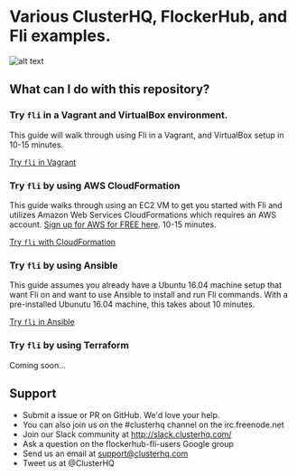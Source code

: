 # Various ClusterHQ, FlockerHub, and Fli examples.

![alt text](https://clusterhq.com/assets/images/blog/flockerhub-fli.png "Fli and FlockerHub")

## What can I do with this repository?

### Try `fli` in a Vagrant and VirtualBox environment.

This guide will walk through using Fli in a Vagrant, and VirtualBox setup in 10-15 minutes.

[Try `fli` in Vagrant](fli-vagrant/)

### Try `fli` by using AWS CloudFormation

This guide walks through using an EC2 VM to get you started with Fli and utilizes Amazon Web Services CloudFormations which requires an AWS account. [Sign up for AWS for FREE here](https://aws.amazon.com/free/). 10-15 minutes.

[Try `fli` with CloudFormation ](fli-cloudformation/)

### Try `fli` by using Ansible

This guide assumes you already have a Ubuntu 16.04 machine setup that want Fli on and want to use Ansible to install and run Fli commands. With a pre-installed Ubunutu 16.04 machine, this takes about 10 minutes.

[Try `fli` in Ansible](fli-ansible/)

### Try `fli` by using Terraform

Coming soon...

## Support

- Submit a issue or PR on GitHub. We'd love your help.
- You can also join us on the #clusterhq channel on the irc.freenode.net
- Join our Slack community at http://slack.clusterhq.com/
- Ask a question on the flockerhub-fli-users Google group
- Send us an email at support@clusterhq.com
- Tweet us at @ClusterHQ
